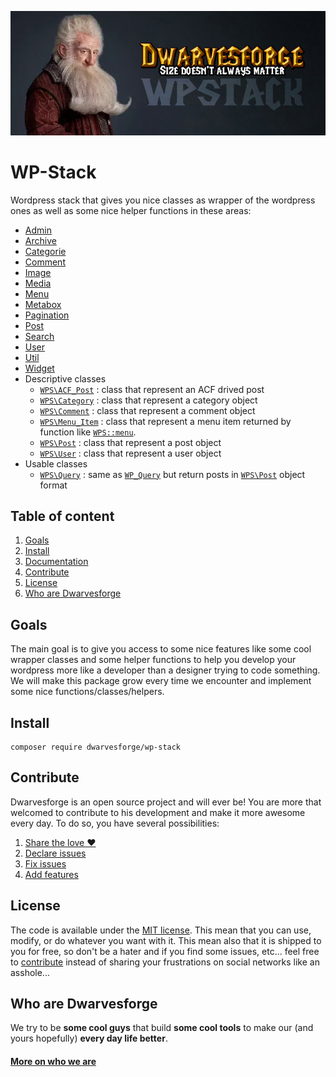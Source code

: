 ![WP-Stack](.resources/doc-header.jpg)

# WP-Stack

<p>
	<!-- <a href="https://travis-ci.org/Dwarvesforge/wp-stack">
		<img src="https://img.shields.io/travis/Dwarvesforge/thorin.svg?style=flat-square" />
	</a> -->
	<!-- <a href="https://www.npmjs.com/package/coffeekraken-sugar">
		<img src="https://img.shields.io/npm/v/coffeekraken-sugar.svg?style=flat-square" />
	</a>
	<a href="https://github.com/Coffeekraken/sugar/blob/master/LICENSE.txt">
		<img src="https://img.shields.io/npm/l/coffeekraken-sugar.svg?style=flat-square" />
	</a> -->
	<!-- <a href="https://github.com/coffeekraken/sugar">
		<img src="https://img.shields.io/npm/dt/coffeekraken-sugar.svg?style=flat-square" />
	</a>
	<a href="https://github.com/coffeekraken/sugar">
		<img src="https://img.shields.io/github/forks/coffeekraken/sugar.svg?style=social&label=Fork&style=flat-square" />
	</a>
	<a href="https://github.com/coffeekraken/sugar">
		<img src="https://img.shields.io/github/stars/coffeekraken/sugar.svg?style=social&label=Star&style=flat-square" />
	</a>-->
	<!-- <a href="https://twitter.com/coffeekrakenio">
		<img src="https://img.shields.io/twitter/url/http/coffeekrakenio.svg?style=social&style=flat-square" />
	</a>
	<a href="http://coffeekraken.io">
		<img src="https://img.shields.io/twitter/url/http/shields.io.svg?style=flat-square&label=coffeekraken.io&colorB=f2bc2b&style=flat-square" />
	</a> -->
</p>

Wordpress stack that gives you nice classes as wrapper of the wordpress ones as well as some nice helper functions in these areas:

- [Admin](doc/functions/admin.md)
- [Archive](doc/functions/archive.md)
- [Categorie](doc/functions/categorie.md)
- [Comment](doc/functions/comment.md)
- [Image](doc/functions/image.md)
- [Media](doc/functions/media.md)
- [Menu](doc/functions/menu.md)
- [Metabox](doc/functions/metabox.md)
- [Pagination](doc/functions/pagination.md)
- [Post](doc/functions/post.md)
- [Search](doc/functions/search.md)
- [User](doc/functions/user.md)
- [Util](doc/functions/util.md)
- [Widget](doc/functions/widget.md)
- Descriptive classes
	- [`WPS\ACF_Post`](doc/src/classes/WPS/ACF_Post.md) : class that represent an ACF drived post
	- [`WPS\Category`](doc/src/classes/WPS/Category.md) : class that represent a category object
	- [`WPS\Comment`](doc/src/classes/WPS/Comment.md) : class that represent a comment object
	- [`WPS\Menu_Item`](doc/src/classes/WPS/Menu_Item.md) : class that represent a menu item returned by function like [`WPS::menu`](doc/src/functions/menu/menu.md).
	- [`WPS\Post`](doc/src/classes/WPS/Post.md) : class that represent a post object
	- [`WPS\User`](doc/src/classes/WPS/User.md) : class that represent a user object
- Usable classes
	- [`WPS\Query`](doc/src/classes/WPS/Query.md) : same as [`WP_Query`](https://codex.wordpress.org/Class_Reference/WP_Query) but return posts in [`WPS\Post`](doc/src/classes/WPS/Post.md) object format

## Table of content

1. [Goals](#readme-goals)
2. [Install](#readme-install)
3. [Documentation](doc)
4. [Contribute](#readme-contribute)
5. [License](#readme-license)
6. [Who are Dwarvesforge](#readme-who-are-dwarvesforge)

<a id="readme-goals"></a>
## Goals

The main goal is to give you access to some nice features like some cool wrapper classes and some helper functions to help you develop your wordpress more like a developer than a designer trying to code something.
We will make this package grow every time we encounter and implement some nice functions/classes/helpers.

<a id="readme-install"></a>
## Install

```
composer require dwarvesforge/wp-stack
```

<a id="readme-contribute"></a>
## Contribute

Dwarvesforge is an open source project and will ever be! You are more that welcomed to contribute to his development and make it more awesome every day.
To do so, you have several possibilities:

1. [Share the love ❤️](https://github.com/Dwarvesforge/dwarvesforge/blob/master/contribute.md#contribute-share-the-love)
2. [Declare issues](https://github.com/Dwarvesforge/dwarvesforge/blob/master/contribute.md#contribute-declare-issues)
3. [Fix issues](https://github.com/Dwarvesforge/dwarvesforge/blob/master/contribute.md#contribute-fix-issues)
4. [Add features](https://github.com/Dwarvesforge/dwarvesforge/blob/master/contribute.md#contribute-add-features)

<a id="readme-license"></a>
## License

The code is available under the [MIT license](LICENSE.txt). This mean that you can use, modify, or do whatever you want with it. This mean also that it is shipped to you for free, so don't be a hater and if you find some issues, etc... feel free to [contribute](https://github.com/Dwarvesforge/dwarvesforge/blob/master/contribute.md) instead of sharing your frustrations on social networks like an asshole...

<a id="readme-who-are-dwarvesforge"></a>
## Who are Dwarvesforge

We try to be **some cool guys** that build **some cool tools** to make our (and yours hopefully) **every day life better**.  

#### [More on who we are](https://github.com/Dwarvesforge/dwarvesforge/blob/master/who-are-we.md)
